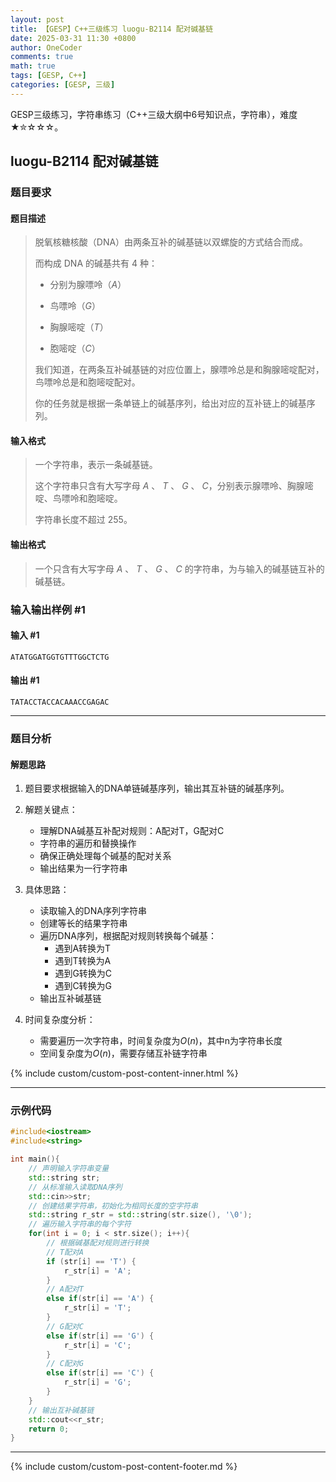 ```yaml
---
layout: post
title: 【GESP】C++三级练习 luogu-B2114 配对碱基链
date: 2025-03-31 11:30 +0800
author: OneCoder
comments: true
math: true
tags: [GESP, C++]
categories: [GESP, 三级]
---
```

GESP三级练习，字符串练习（C++三级大纲中6号知识点，字符串），难度★✮☆☆☆。

<!--more-->

## luogu-B2114 配对碱基链

### 题目要求

#### 题目描述

>脱氧核糖核酸（DNA）由两条互补的碱基链以双螺旋的方式结合而成。
>
>而构成 DNA 的碱基共有 $4$ 种：
>
>- 分别为腺嘌呤（$A$）
>
>- 鸟嘌呤（$G$）
>
>- 胸腺嘧啶（$T$）
>
>- 胞嘧啶（$C$）
>
>我们知道，在两条互补碱基链的对应位置上，腺嘌呤总是和胸腺嘧啶配对，鸟嘌呤总是和胞嘧啶配对。
>
>你的任务就是根据一条单链上的碱基序列，给出对应的互补链上的碱基序列。

#### 输入格式

>一个字符串，表示一条碱基链。
>
>这个字符串只含有大写字母 $A$ 、 $T$ 、 $G$ 、 $C$，分别表示腺嘌呤、胸腺嘧啶、鸟嘌呤和胞嘧啶。
>
>字符串长度不超过 $255$。

#### 输出格式

>一个只含有大写字母 $A$ 、 $T$ 、 $G$ 、 $C$ 的字符串，为与输入的碱基链互补的碱基链。

### 输入输出样例 #1

#### 输入 #1

```console
ATATGGATGGTGTTTGGCTCTG
```

#### 输出 #1

```console
TATACCTACCACAAACCGAGAC
```

---

### 题目分析

#### 解题思路

1. 题目要求根据输入的DNA单链碱基序列，输出其互补链的碱基序列。

2. 解题关键点：
   - 理解DNA碱基互补配对规则：A配对T，G配对C
   - 字符串的遍历和替换操作
   - 确保正确处理每个碱基的配对关系
   - 输出结果为一行字符串

3. 具体思路：
   - 读取输入的DNA序列字符串
   - 创建等长的结果字符串
   - 遍历DNA序列，根据配对规则转换每个碱基：
     - 遇到A转换为T
     - 遇到T转换为A
     - 遇到G转换为C
     - 遇到C转换为G
   - 输出互补碱基链

4. 时间复杂度分析：
   - 需要遍历一次字符串，时间复杂度为$O(n)$，其中n为字符串长度
   - 空间复杂度为$O(n)$，需要存储互补链字符串

{% include custom/custom-post-content-inner.html %}

---

### 示例代码

```cpp
#include<iostream>
#include<string>

int main(){
    // 声明输入字符串变量
    std::string str;
    // 从标准输入读取DNA序列
    std::cin>>str;
    // 创建结果字符串，初始化为相同长度的空字符串
    std::string r_str = std::string(str.size(), '\0');
    // 遍历输入字符串的每个字符
    for(int i = 0; i < str.size(); i++){
        // 根据碱基配对规则进行转换
        // T配对A
        if (str[i] == 'T') {
            r_str[i] = 'A';
        } 
        // A配对T
        else if(str[i] == 'A') {
            r_str[i] = 'T';
        } 
        // G配对C
        else if(str[i] == 'G') {
            r_str[i] = 'C';
        } 
        // C配对G
        else if(str[i] == 'C') {
            r_str[i] = 'G';
        }
    }
    // 输出互补碱基链
    std::cout<<r_str;
    return 0;
}
```

---

{% include custom/custom-post-content-footer.md %}
